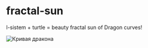 # fractal-sun
l-sistem + turtle = beauty fractal sun of Dragon curves!

![Кривая дракона](https://user-images.githubusercontent.com/63122696/96900615-fa318300-149a-11eb-9d55-7fe7913bcc9e.png)
